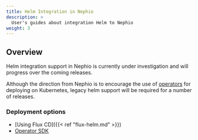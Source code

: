 ```yaml
---
title: Helm Integration in Nephio
description: >
  User's guides about integration Helm to Nephio
weight: 3
---
```


## Overview

Helm integration support in Nephio is currently under investigation 
and will progress over the coming releases.  

Although the direction from Nephio is to encourage the use of 
[operators](https://kubernetes.io/docs/concepts/extend-kubernetes/operator/) 
for deploying on Kubernetes, legacy helm support will be required for a number of releases.

### Deployment options

* [Using Flux CD]({{< ref "flux-helm.md" >}})
* [Operator SDK](https://sdk.operatorframework.io/docs/building-operators/helm/)

